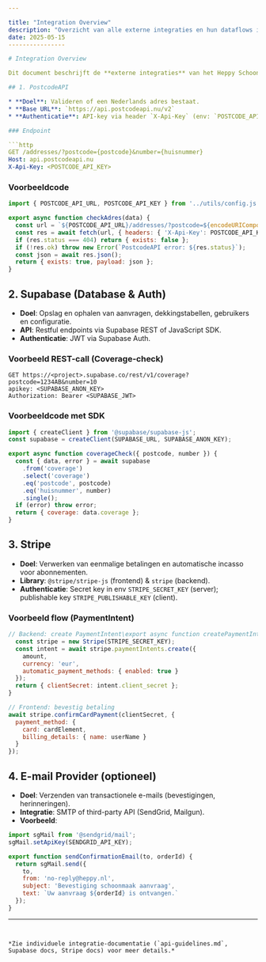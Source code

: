 ```yaml
---

title: "Integration Overview"
description: "Overzicht van alle externe integraties en hun dataflows in het Heppy Schoonmaak-platform"
date: 2025-05-15
----------------

# Integration Overview

Dit document beschrijft de **externe integraties** van het Heppy Schoonmaak-platform, inclusief gebruikte API’s, authenticatie, endpoints en voorbeeld-implementaties.

## 1. PostcodeAPI

* **Doel**: Valideren of een Nederlands adres bestaat.
* **Base URL**: `https://api.postcodeapi.nu/v2`
* **Authenticatie**: API-key via header `X-Api-Key` (env: `POSTCODE_API_KEY`).

### Endpoint

```http
GET /addresses/?postcode={postcode}&number={huisnummer}
Host: api.postcodeapi.nu
X-Api-Key: <POSTCODE_API_KEY>
```

### Voorbeeldcode

```js
import { POSTCODE_API_URL, POSTCODE_API_KEY } from '../utils/config.js';

export async function checkAdres(data) {
  const url = `${POSTCODE_API_URL}/addresses/?postcode=${encodeURIComponent(data.postcode)}&number=${encodeURIComponent(data.huisnummer)}`;
  const res = await fetch(url, { headers: { 'X-Api-Key': POSTCODE_API_KEY } });
  if (res.status === 404) return { exists: false };
  if (!res.ok) throw new Error(`PostcodeAPI error: ${res.status}`);
  const json = await res.json();
  return { exists: true, payload: json };
}
```

## 2. Supabase (Database & Auth)

* **Doel**: Opslag en ophalen van aanvragen, dekkingstabellen, gebruikers en configuratie.
* **API**: Restful endpoints via Supabase REST of JavaScript SDK.
* **Authenticatie**: JWT via Supabase Auth.

### Voorbeeld REST-call (Coverage-check)

```http
GET https://<project>.supabase.co/rest/v1/coverage?postcode=1234AB&number=10
apikey: <SUPABASE_ANON_KEY>
Authorization: Bearer <SUPABASE_JWT>
```

### Voorbeeldcode met SDK

```js
import { createClient } from '@supabase/supabase-js';
const supabase = createClient(SUPABASE_URL, SUPABASE_ANON_KEY);

export async function coverageCheck({ postcode, number }) {
  const { data, error } = await supabase
    .from('coverage')
    .select('coverage')
    .eq('postcode', postcode)
    .eq('huisnummer', number)
    .single();
  if (error) throw error;
  return { coverage: data.coverage };
}
```

## 3. Stripe

* **Doel**: Verwerken van eenmalige betalingen en automatische incasso voor abonnementen.
* **Library**: `@stripe/stripe-js` (frontend) & `stripe` (backend).
* **Authenticatie**: Secret key in env `STRIPE_SECRET_KEY` (server); publishable key `STRIPE_PUBLISHABLE_KEY` (client).

### Voorbeeld flow (PaymentIntent)

```js
// Backend: create PaymentIntent\export async function createPaymentIntent({ amount }) {
  const stripe = new Stripe(STRIPE_SECRET_KEY);
  const intent = await stripe.paymentIntents.create({
    amount,
    currency: 'eur',
    automatic_payment_methods: { enabled: true }
  });
  return { clientSecret: intent.client_secret };
}
```

```js
// Frontend: bevestig betaling
await stripe.confirmCardPayment(clientSecret, {
  payment_method: {
    card: cardElement,
    billing_details: { name: userName }
  }
});
```

## 4. E-mail Provider (optioneel)

* **Doel**: Verzenden van transactionele e-mails (bevestigingen, herinneringen).
* **Integratie**: SMTP of third-party API (SendGrid, Mailgun).
* **Voorbeeld**:

```js
import sgMail from '@sendgrid/mail';
sgMail.setApiKey(SENDGRID_API_KEY);

export function sendConfirmationEmail(to, orderId) {
  return sgMail.send({
    to,
    from: 'no-reply@heppy.nl',
    subject: 'Bevestiging schoonmaak aanvraag',
    text: `Uw aanvraag ${orderId} is ontvangen.`
  });
}
```

---
```


*Zie individuele integratie-documentatie (`api-guidelines.md`, Supabase docs, Stripe docs) voor meer details.*
